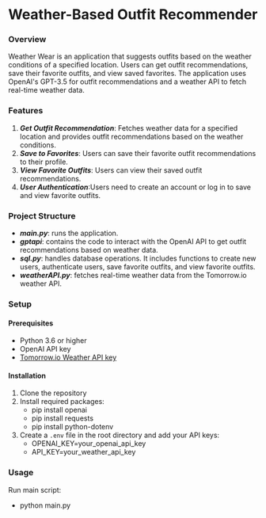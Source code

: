 # Weather-Based Outfit Recommender

### Overview
Weather Wear is an application that suggests outfits based on the weather conditions of a specified location. 
Users can get outfit recommendations, save their favorite outfits, and view saved favorites. 
The application uses OpenAI's GPT-3.5 for outfit recommendations and a weather API to fetch real-time weather data.

### Features
1. ***Get Outfit Recommendation***: Fetches weather data for a specified location and provides outfit recommendations based on the weather conditions.
2. ***Save to Favorites***: Users can save their favorite outfit recommendations to their profile.
3. ***View Favorite Outfits***: Users can view their saved outfit recommendations.
4. ***User Authentication***:Users need to create an account or log in to save and view favorite outfits.

### Project Structure
- ***main.py***: runs the application. 
- ***gptapi***: contains the code to interact with the OpenAI API to get outfit recommendations based on weather data.
- ***sql.py***: handles database operations. It includes functions to create new users, authenticate users, save favorite outfits, and view favorite outfits.
- ***weatherAPI.py***: fetches real-time weather data from the Tomorrow.io weather API.

### Setup
#### Prerequisites
- Python 3.6 or higher
- OpenAI API key
- [Tomorrow.io Weather API key](https://www.tomorrow.io/a/faq/weather-api/how-to-get-a-weather-api-key/)

#### Installation
1. Clone the repository
2. Install required packages:
   - pip install openai
   - pip install requests
   - pip install python-dotenv
3. Create a `.env` file in the root directory and add your API keys:
   - OPENAI_KEY=your_openai_api_key
   - API_KEY=your_weather_api_key

### Usage
Run main script:
- python main.py
